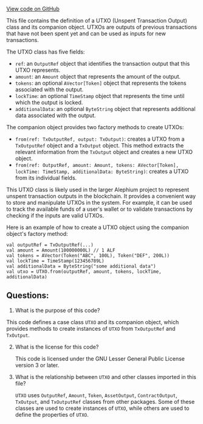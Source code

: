 [View code on GitHub](https://github.com/alephium/alephium/api/src/main/scala/org/alephium/api/model/UTXO.scala)

This file contains the definition of a UTXO (Unspent Transaction Output) class and its companion object. UTXOs are outputs of previous transactions that have not been spent yet and can be used as inputs for new transactions. 

The UTXO class has five fields: 
- `ref`: an `OutputRef` object that identifies the transaction output that this UTXO represents.
- `amount`: an `Amount` object that represents the amount of the output.
- `tokens`: an optional `AVector[Token]` object that represents the tokens associated with the output.
- `lockTime`: an optional `TimeStamp` object that represents the time until which the output is locked.
- `additionalData`: an optional `ByteString` object that represents additional data associated with the output.

The companion object provides two factory methods to create UTXOs:
- `from(ref: TxOutputRef, output: TxOutput)`: creates a UTXO from a `TxOutputRef` object and a `TxOutput` object. This method extracts the relevant information from the `TxOutput` object and creates a new UTXO object.
- `from(ref: OutputRef, amount: Amount, tokens: AVector[Token], lockTime: TimeStamp, additionalData: ByteString)`: creates a UTXO from its individual fields.

This UTXO class is likely used in the larger Alephium project to represent unspent transaction outputs in the blockchain. It provides a convenient way to store and manipulate UTXOs in the system. For example, it can be used to track the available funds of a user's wallet or to validate transactions by checking if the inputs are valid UTXOs. 

Here is an example of how to create a UTXO object using the companion object's factory method:
```
val outputRef = TxOutputRef(...)
val amount = Amount(100000000L) // 1 ALF
val tokens = AVector(Token("ABC", 100L), Token("DEF", 200L))
val lockTime = TimeStamp(123456789L)
val additionalData = ByteString("some additional data")
val utxo = UTXO.from(outputRef, amount, tokens, lockTime, additionalData)
```
## Questions: 
 1. What is the purpose of this code?
   
   This code defines a case class `UTXO` and its companion object, which provides methods to create instances of `UTXO` from `TxOutputRef` and `TxOutput`. 

2. What is the license for this code?
   
   This code is licensed under the GNU Lesser General Public License version 3 or later. 

3. What is the relationship between `UTXO` and other classes imported in this file?
   
   `UTXO` uses `OutputRef`, `Amount`, `Token`, `AssetOutput`, `ContractOutput`, `TxOutput`, and `TxOutputRef` classes from other packages. Some of these classes are used to create instances of `UTXO`, while others are used to define the properties of `UTXO`.